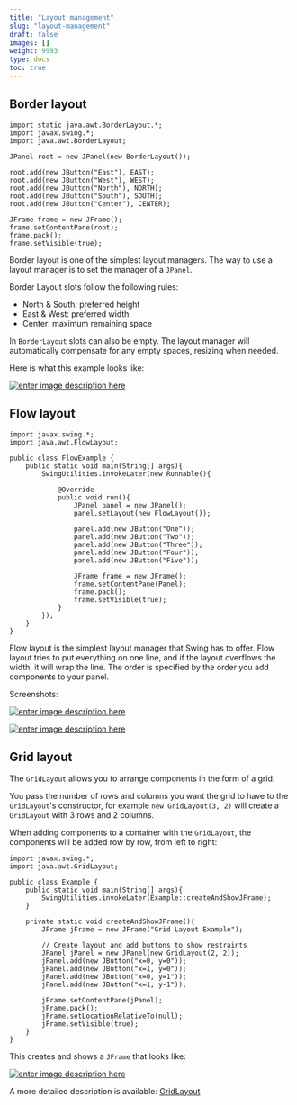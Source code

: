 ```yaml
---
title: "Layout management"
slug: "layout-management"
draft: false
images: []
weight: 9993
type: docs
toc: true
---
```


## Border layout
    import static java.awt.BorderLayout.*;
    import javax.swing.*;
    import java.awt.BorderLayout;

    JPanel root = new JPanel(new BorderLayout());

    root.add(new JButton("East"), EAST);
    root.add(new JButton("West"), WEST);
    root.add(new JButton("North"), NORTH);
    root.add(new JButton("South"), SOUTH);
    root.add(new JButton("Center"), CENTER);

    JFrame frame = new JFrame();
    frame.setContentPane(root);
    frame.pack();
    frame.setVisible(true);

Border layout is one of the simplest layout managers. The way to use a layout manager is to set the manager of a `JPanel`. 

Border Layout slots follow the following rules:

 - North & South: preferred height 
 - East & West: preferred width
 - Center: maximum remaining space
   
In `BorderLayout` slots can also be empty. The layout manager will automatically compensate for any empty spaces, resizing when needed.

Here is what this example looks like: 

[![enter image description here][1]][1]


  [1]: http://i.stack.imgur.com/5prTt.png

## Flow layout
    import javax.swing.*;
    import java.awt.FlowLayout;
    
    public class FlowExample {
        public static void main(String[] args){
            SwingUtilities.invokeLater(new Runnable(){
    
                @Override
                public void run(){
                    JPanel panel = new JPanel();
                    panel.setLayout(new FlowLayout());
    
                    panel.add(new JButton("One"));
                    panel.add(new JButton("Two"));
                    panel.add(new JButton("Three"));
                    panel.add(new JButton("Four"));
                    panel.add(new JButton("Five"));
    
                    JFrame frame = new JFrame();
                    frame.setContentPane(Panel);
                    frame.pack();
                    frame.setVisible(true);
                }
            });
        }
    }

Flow layout is the simplest layout manager that Swing has to offer. Flow layout tries to put everything on one line, and if the layout overflows the width, it will wrap the line. The order is specified by the order you add components to your panel.

Screenshots:

[![enter image description here][1]][1]

[![enter image description here][2]][2]


  [1]: http://i.stack.imgur.com/5gNi1.png
  [2]: http://i.stack.imgur.com/rKziL.png

## Grid layout
The `GridLayout` allows you to arrange components in the form of a grid.

You pass the number of rows and columns you want the grid to have to the `GridLayout`'s constructor, for example `new GridLayout(3, 2)` will create a `GridLayout` with 3 rows and 2 columns.

When adding components to a container with the `GridLayout`, the components will be added row by row, from left to right:

    import javax.swing.*;
    import java.awt.GridLayout;
    
    public class Example {
        public static void main(String[] args){
            SwingUtilities.invokeLater(Example::createAndShowJFrame);
        }
    
        private static void createAndShowJFrame(){
            JFrame jFrame = new JFrame("Grid Layout Example");
    
            // Create layout and add buttons to show restraints
            JPanel jPanel = new JPanel(new GridLayout(2, 2));
            jPanel.add(new JButton("x=0, y=0"));
            jPanel.add(new JButton("x=1, y=0"));
            jPanel.add(new JButton("x=0, y=1"));
            jPanel.add(new JButton("x=1, y-1"));
    
            jFrame.setContentPane(jPanel);
            jFrame.pack();
            jFrame.setLocationRelativeTo(null);
            jFrame.setVisible(true);
        }
    }

This creates and shows a `JFrame` that looks like:

[![enter image description here][2]][2]

A more detailed description is available: [GridLayout][1]

  [1]: https://www.wikiod.com/swing/gridlayout
  [2]: http://i.stack.imgur.com/6G8Fp.png

